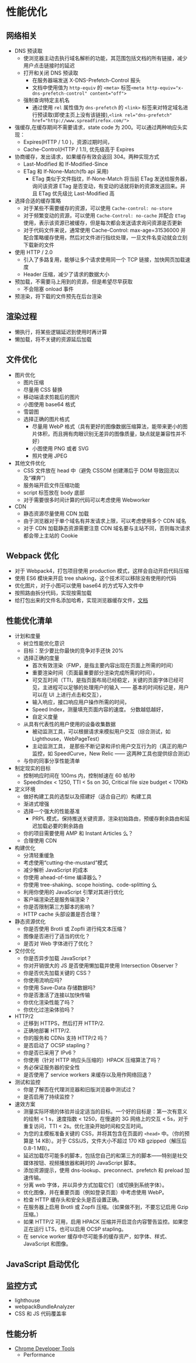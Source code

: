 # 性能优化

## 网络相关

- DNS 预读取
  - 使浏览器主动去执行域名解析的功能，其范围包括文档的所有链接，减少用户点击链接时的延迟
  - 打开和关闭 DNS 预读取
    - 在服务器端发送 X-DNS-Prefetch-Control 报头
    - 文档中使用值为 `http-equiv` 的 `<meta>` 标签`<meta http-equiv="x-dns-prefetch-control" content="off">`
  - 强制查询特定主机名
    - 通过使用 `rel` 属性值为 `dns-prefetch` 的 `<link>` 标签来对特定域名进行预读取(即使主页上没有该链接),`<link rel="dns-prefetch" href="http://www.spreadfirefox.com/">`
- 强缓存,在缓存期间不需要请求，state code 为 200。可以通过两种响应头实现：
  - Expires(HTTP / 1.0 )，资源过期时间，
  - Cache-Control(HTTP / 1.1), 优先级高于 Expires
- 协商缓存，发出请求，如果缓存有效会返回 304。两种实现方式
  - Last-Modified 和 If-Modified-Since
  - ETag 和 If-None-Match(fb api 采用)
    - ETag 类似于文件指纹，If-None-Match 将当前 ETag 发送给服务器，询问该资源 ETag 是否变动，有变动的话就将新的资源发送回来。并且 ETag 优先级比 Last-Modified 高
- 选择合适的缓存策略
  - 对于某些不需要缓存的资源，可以使用 `Cache-control: no-store`
  - 对于频繁变动的资源，可以使用 `Cache-Control: no-cache` 并配合 `ETag` 使用，表示该资源已被缓存，但是每次都会发送请求询问资源是否更新
  - 对于代码文件来说，通常使用 Cache-Control: max-age=31536000 并配合策略缓存使用，然后对文件进行指纹处理，一旦文件名变动就会立刻下载新的文件
- 使用 HTTP / 2.0
  - 引入了多路复用，能够让多个请求使用同一个 TCP 链接，加快网页加载速度
  - Header 压缩，减少了请求的数据大小
- 预加载，不需要马上用到的资源，但是希望尽早获取
  - 不会阻塞 onload 事件
- 预渲染，将下载的文件预先在后台渲染

## 渲染过程

- 懒执行，将某些逻辑延迟到使用时再计算
- 懒加载，将不关键的资源延后加载

## 文件优化

- 图片优化
  - 图片压缩
  - 尽量用 CSS 替换
  - 移动端请求剪裁后的图片
  - 小图使用 base64 格式
  - 雪碧图
  - 选择正确的图片格式
    - 尽量用 WebP 格式（具有更好的图像数据压缩算法，能带来更小的图片体积，而且拥有肉眼识别无差异的图像质量，缺点就是兼容性并不好）
    - 小图使用 PNG 或者 SVG
    - 照片使用 JPEG
- 其他文件优化
  - CSS 文件放在 head 中（避免 CSSOM 创建滞后于 DOM 导致回流以及“裸奔”）
  - 服务端开启文件压缩功能
  - script 标签放在 body 底部
  - 对于需要很多时间计算的代码可以考虑使用 Webworker
- CDN
  - 静态资源尽量使用 CDN 加载
  - 由于浏览器对于单个域名有并发请求上限，可以考虑使用多个 CDN 域名
  - 对于 CDN 加载静态资源需要注意 CDN 域名要与主站不同，否则每次请求都会带上主站的 Cookie

## Webpack 优化

- 对于 Webpack4，打包项目使用 production 模式，这样会自动开启代码压缩
- 使用 ES6 模块来开启 tree shaking，这个技术可以移除没有使用的代码
- 优化图片，对于小图可以使用 base64 的方式写入文件中
- 按照路由拆分代码，实现按需加载
- 给打包出来的文件名添加哈希，实现浏览器缓存文件，[文档](https://webpack.docschina.org/guides/caching/)

## 性能优化清单

- 计划和度量
  - 树立性能优化意识
  - 目标：至少要比你最快的竞争对手还快 20%
  - 选择正确的度量
    - 首次有效渲染（FMP，是指主要内容出现在页面上所需的时间）
    - 重要渲染时间（页面最重要部分渲染完成所需的时间），
    - 可交互时间（TTI，是指页面布局已经稳定，关键的页面字体已经可见，主进程可以足够的处理用户的输入 —— 基本的时间标记是，用户可以在 UI 上进行点击和交互），
    - 输入响应，接口响应用户操作所需的时间，
    - Speed Index，测量填充页面内容的速度。 分数越低越好，
    - 自定义度量
  - 从具有代表性的用户使用的设备收集数据
    - 被动监测工具，可以根据请求来模拟用户交互（综合测试，如 Lighthouse，WebPageTest）
    - 主动监测工具， 是那些不断记录和评价用户交互行为的（真正的用户监控，如 SpeedCurve，New Relic —— 这两种工具也提供综合测试）
  - 与你的同事分享性能清单
- 制定现实的目标
  - 控制响应时间在 100ms 内，控制帧速在 60 帧/秒
  - SpeedIndex < 1250, TTI < 5s on 3G, Critical file size budget < 170Kb
- 定义环境
  - 做好构建工具的选型以及搭建好（适合自己的）构建工具
  - 渐进式增强
  - 选择一个强大的性能基准
    - PRPL 模式，保持推送关键资源，渲染初始路由，预缓存剩余路由和延迟加载必要的剩余路由
  - 你的项目需要使用 AMP 和 Instant Articles 么？
  - 合理使用 CDN
- 构建优化
  - 分清轻重缓急
  - 考虑使用“cutting-the-mustard”模式
  - 减少解析 JavaScript 的成本
  - 你使用 ahead-of-time 编译器么？
  - 你使用 tree-shaking、scope hoisting、code-splitting 么
  - 利用你使用的 JavaScript 引擎对其进行优化
  - 客户端渲染还是服务端渲染？
  - 你是否限制第三方脚本的影响？
  - HTTP cache 头部设置是否合理？
- 静态资源优化
  - 你是否使用 Brotli 或 Zopfli 进行纯文本压缩？
  - 图像是否进行了适当的优化？
  - 是否对 Web 字体进行了优化？
- 交付优化
  - 你是否异步加载 JavaScript？
  - 你对开销很大的 JS 是否使用懒加载并使用 Intersection Observer？
  - 你是否优先加载关键的 CSS？
  - 你使用流响应吗?
  - 你使用 Save-Data 存储数据吗?
  - 你是否激活了连接以加快传输
  - 你优化渲染性能了吗？
  - 你优化过渲染体验吗？
- HTTP/2
  - 迁移到 HTTPS，然后打开 HTTP/2.
  - 正确地部署 HTTP/2.
  - 你的服务和 CDNs 支持 HTTP/2 吗？
  - 是否启动了 OCSP stapling？
  - 你是否已采用了 IPv6？
  - 你使用（针对 HTTP 响应头压缩的）HPACK 压缩算法了吗？
  - 务必保证服务器的安全性
  - 是否使用了 service workers 来缓存以及用作网络回退？
- 测试和监控
  - 你是了解否在代理浏览器和旧版浏览器中测试过？
  - 是否启用了持续监控？
- 速效方案
  - 测量实际环境的体验并设定适当的目标。一个好的目标是：第一次有意义的绘制 < 1 s，速度指数 < 1250，在慢速的 3G 网络上的交互 < 5s，对于重复访问，TTI < 2s。优化渲染开始时间和交互时间。
  - 为您的主模板准备关键的 CSS，并将其包含在页面的 `<head>` 中。（你的预算是 14 KB）。对于 CSS/JS，文件大小不超过 170 KB gzipped（解压后 0.8-1 MB）。
  - 延迟加载尽可能多的脚本，包括您自己的和第三方的脚本——特别是社交媒体按钮、视频播放器和耗时的 JavaScript 脚本。
  - 添加资源提示，使用 dns-lookup、preconnect、prefetch 和 preload 加速传输。
  - 分离 web 字体，并以异步方式加载它们（或切换到系统字体）。
  - 优化图像，并在重要页面（例如登录页面）中考虑使用 WebP。
  - 检查 HTTP 缓存头和安全头是否设置正确。
  - 在服务器上启用 Brotli 或 Zopfli 压缩。（如果做不到，不要忘记启用 Gzip 压缩。）
  - 如果 HTTP/2 可用，启用 HPACK 压缩并开启混合内容警告监控。如果您正在运行 LTS，也可以启用 OCSP stapling。
  - 在 service worker 缓存中尽可能多的缓存资产，如字体、样式、JavaScript 和图像。

## JavaScript 启动优化

## 监控方式

- lighthouse
- webpackBundleAnalyzer
- CSS 和 JS 代码覆盖率

## 性能分析

- [Chrome Developer Tools](https://developers.google.com/web/tools/chrome-devtools)
  - Performance
